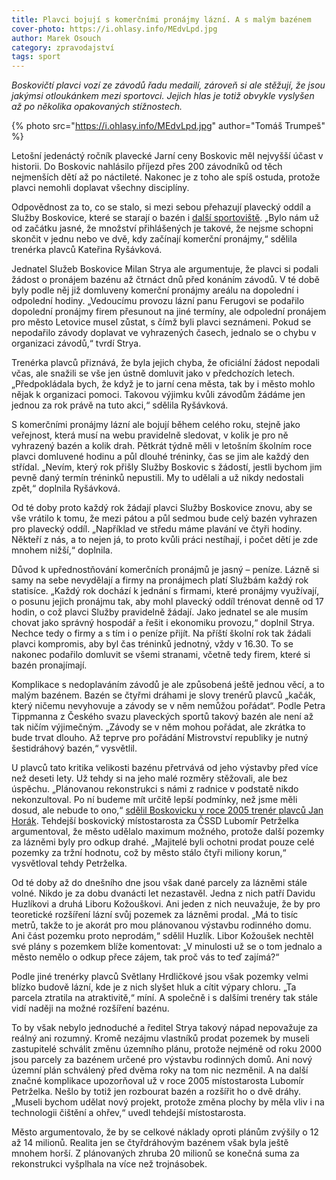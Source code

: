 ```yaml
---
title: Plavci bojují s komerčními pronájmy lázní. A s malým bazénem
cover-photo: https://i.ohlasy.info/MEdvLpd.jpg
author: Marek Osouch
category: zpravodajství
tags: sport
---
```


*Boskovičtí plavci vozí ze závodů řadu medailí, zároveň si ale stěžují, že jsou jakýmsi otloukánkem mezi sportovci. Jejich hlas je totiž obvykle vyslyšen až po několika opakovaných stížnostech.*

{% photo src="https://i.ohlasy.info/MEdvLpd.jpg" author="Tomáš Trumpeš" %}

Letošní jedenáctý ročník plavecké Jarní ceny Boskovic měl nejvyšší účast v historii. Do Boskovic nahlásilo příjezd přes 200 závodníků od těch nejmenších dětí až po náctileté. Nakonec je z toho ale spíš ostuda, protože plavci nemohli doplavat všechny disciplíny.

Odpovědnost za to, co se stalo, si mezi sebou přehazují plavecký oddíl a Služby Boskovice, které se starají o bazén i [další sportoviště](http://www.ohlasy.info/clanky/2017/03/rozhovor-strya.html). „Bylo nám už od začátku jasné, že množství přihlášených je takové, že nejsme schopni skončit v jednu nebo ve dvě, kdy začínají komerční pronájmy,“ sdělila trenérka plavců Kateřina Ryšávková.

Jednatel Služeb Boskovice Milan Strya ale argumentuje, že plavci si podali žádost o pronájem bazénu až čtrnáct dnů před konáním závodů. V té době byly podle něj již domluveny komerční pronájmy areálu na dopolední i odpolední hodiny. „Vedoucímu provozu lázní panu Ferugovi se podařilo dopolední pronájmy firem přesunout na jiné termíny, ale odpolední pronájem pro město Letovice musel zůstat, s čímž byli plavci seznámeni. Pokud se nepodařilo závody doplavat ve vyhrazených časech, jednalo se o chybu v organizaci závodů,“ tvrdí Strya.

Trenérka plavců přiznává, že byla jejich chyba, že oficiální žádost nepodali včas, ale snažili se vše jen ústně domluvit jako v předchozích letech. „Předpokládala bych, že když je to jarní cena města, tak by i město mohlo nějak k organizaci pomoci. Takovou výjimku kvůli závodům žádáme jen jednou za rok právě na tuto akci,“ sdělila Ryšávková.

S komerčními pronájmy lázní ale bojují během celého roku, stejně jako veřejnost, která musí na webu pravidelně sledovat, v kolik je pro ně vyhrazený bazén a kolik drah. Pětkrát týdně měli v letošním školním roce plavci domluvené hodinu a půl dlouhé tréninky, čas se jim ale každý den střídal. „Nevím, který rok přišly Služby Boskovic s žádostí, jestli bychom jim pevně daný termín tréninků nepustili. My to udělali a už nikdy nedostali zpět,“ doplnila Ryšávková.

Od té doby proto každý rok žádají plavci Služby Boskovice znovu, aby se vše vrátilo k tomu, že mezi pátou a půl sedmou bude celý bazén vyhrazen pro plavecký oddíl.  „Například ve středu máme plavání ve čtyři hodiny. Někteří z nás, a to nejen já, to proto kvůli práci nestíhají, i počet dětí je zde mnohem nižší,“ doplnila.

Důvod k upřednostňování komerčních pronájmů je jasný – peníze. Lázně si samy na sebe nevydělají a firmy na pronájmech platí Službám každý rok statisíce. „Každý rok dochází k jednání s firmami, které pronájmy využívají, o posunu jejich pronájmu tak, aby mohl plavecký oddíl trénovat denně od 17 hodin, o což plavci Služby pravidelně žádají. Jako jednatel se ale musím chovat jako správný hospodář a řešit i ekonomiku provozu,“ doplnil Strya. Nechce tedy o firmy a s tím i o peníze přijít. Na příští školní rok tak žádali plavci kompromis, aby byl čas tréninků jednotný, vždy v 16.30. To se nakonec podařilo domluvit se všemi stranami, včetně tedy firem, které si bazén pronajímají.

Komplikace s nedoplaváním závodů je ale způsobená ještě jednou věcí, a to malým bazénem. Bazén se čtyřmi dráhami je slovy trenérů plavců „kačák, který ničemu nevyhovuje a závody se v něm nemůžou pořádat“. Podle Petra Tippmanna z Českého svazu plaveckých sportů takový bazén ale není až tak ničím výjimečným. „Závody se v něm mohou pořádat, ale zkrátka to bude trvat dlouho. Až teprve pro pořádání Mistrovství republiky je nutný šestidráhový bazén,“ vysvětlil.

U plavců tato kritika velikosti bazénu přetrvává od jeho výstavby před více než deseti lety. Už tehdy si na jeho malé rozměry stěžovali, ale bez úspěchu. „Plánovanou rekonstrukci s námi z radnice v podstatě nikdo nekonzultoval. Po ní budeme mít určitě lepší podmínky, než jsme měli dosud, ale nebude to ono,“ [sdělil Boskovicku v roce 2005 trenér plavců Jan Horák](http://stare.boskovicko.cz/cislo.phtml?iss_id=68#art_2216). Tehdejší boskovický místostarosta za ČSSD Lubomír Petrželka argumentoval, že město udělalo maximum možného, protože další pozemky za lázněmi byly pro odkup drahé. „Majitelé byli ochotni prodat pouze celé pozemky za tržní hodnotu, což by město stálo čtyři miliony korun,“ vysvětloval tehdy Petrželka.

Od té doby až do dnešního dne jsou však dané parcely za lázněmi stále volné. Nikdo je za dobu dvanácti let nezastavěl. Jedna z nich patří Davidu Huzlíkovi a druhá Liboru Kožouškovi. Ani jeden z nich neuvažuje, že by pro teoretické rozšíření lázní svůj pozemek za lázněmi prodal. „Má to tisíc metrů, takže to je akorát pro mou plánovanou výstavbu rodinného domu. Ani část pozemku proto neprodám,“ sdělil Huzlík. Libor Kožoušek nechtěl své plány s pozemkem blíže komentovat: „V minulosti už se o tom jednalo a město nemělo o odkup přece zájem, tak proč vás to teď zajímá?“

Podle jiné trenérky plavců Světlany Hrdličkové jsou však pozemky velmi blízko budově lázní, kde je z nich slyšet hluk a cítit výpary chloru. „Ta parcela ztratila na atraktivitě,“ míní. A společně i s dalšími trenéry tak stále vidí naději na možné rozšíření bazénu.

To by však nebylo jednoduché a ředitel Strya takový nápad nepovažuje za reálný ani rozumný. Kromě nezájmu vlastníků prodat pozemek by museli zastupitelé schválit změnu územního plánu, protože nejméně od roku 2000 jsou parcely za bazénem určené pro výstavbu rodinných domů. Ani nový územní plán schválený před dvěma roky na tom nic nezměnil. A na další značné komplikace upozorňoval už v roce 2005 místostarosta Lubomír Petrželka. Nešlo by totiž jen rozbourat bazén a rozšířit ho o dvě dráhy. „Museli bychom udělat nový projekt, protože změna plochy by měla vliv i na technologii čištění a ohřev,“ uvedl tehdejší místostarosta.

Město argumentovalo, že by se celkové náklady oproti plánům zvýšily o 12 až 14 milionů. Realita jen se čtyřdráhovým bazénem však byla ještě mnohem horší. Z plánovaných zhruba 20 milionů se konečná suma za rekonstrukci vyšplhala na více než trojnásobek.
